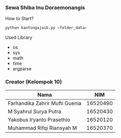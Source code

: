### Sewa Shiba Inu Doraemonangis

How to Start?
```python
python kantongajaib.py <folder_data>
```

Used Library
- os
- sys
- math
- time
- argparse

### Creator (Kelompok 10)
| Nama               | NIM     |
|--------------------|---------|
| Farhandika Zahrir Mufti Guenia | 16520490 |
| M Syahrul Surya Putra | 16520430 |
| Yakobus Iryanto Prasethio | 16520120 |
| Muhammad Rifqi Riansyah M | 16520370 |
